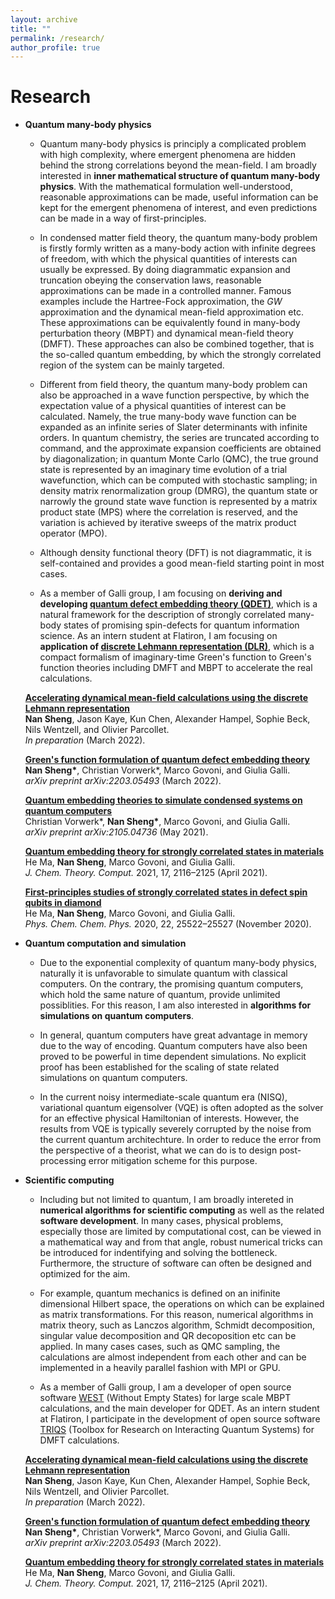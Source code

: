 ```yaml
---
layout: archive
title: ""
permalink: /research/
author_profile: true
---
```


<!-- {% include base_path %}

[<span style="color:navy">[Download CV]</span>](http://sekwonlee.github.io/files/cv.pdf) -->

<!-- <h2> Research interest </h2>  -->
# Research
<!-- I am broadly interested in developing hybrid quantum-classical theories and methods, including the following three parts. -->

- **Quantum many-body physics** <br>
  - Quantum many-body physics is principly a complicated problem with high complexity, where emergent phenomena are hidden behind the strong correlations beyond the mean-field. I am broadly interested in **inner mathematical structure of quantum many-body physics**. With the mathematical formulation well-understood, reasonable approximations can be made, useful information can be kept for the emergent phenomena of interest, and even predictions can be made in a way of first-principles. <br>

  - In condensed matter field theory, the quantum many-body problem is firstly formly written as a many-body action with infinite degrees of freedom, with which the physical quantities of interests can usually be expressed. By doing diagrammatic expansion and truncation obeying the conservation laws, reasonable approximations can be made in a controlled manner. Famous examples include the Hartree-Fock approximation, the *GW* approximation and the dynamical mean-field approximation etc. These approximations can be equivalently found in many-body perturbation theory (MBPT) and dynamical mean-field theory (DMFT). These approaches can also be combined together, that is the so-called quantum embedding, by which the strongly correlated region of the system can be mainly targeted.

  - Different from field theory, the quantum many-body problem can also be approached in a wave function perspective, by which the expectation value of a physical quantities of interest can be calculated. Namely, the true many-body wave function can be expanded as an infinite series of Slater determinants with infinite orders. In quantum chemistry, the series are truncated according to command, and the approximate expansion coefficients are obtained by diagonalization; in quantum Monte Carlo (QMC), the true ground state is represented by an imaginary time evolution of a trial wavefunction, which can be computed with stochastic sampling; in density matrix renormalization group (DMRG), the quantum state or narrowly the ground state wave function is represented by a matrix product state (MPS) where the correlation is reserved, and the variation is achieved by iterative sweeps of the matrix product operator (MPO).

  - Although density functional theory (DFT) is not diagrammatic, it is self-contained and provides a good mean-field starting point in most cases.

  - As a member of Galli group, I am focusing on **deriving and developing [quantum defect embedding theory (QDET)](https://arxiv.org/abs/2203.05493)**, which is a natural framework for the description of strongly correlated many-body states of promising spin-defects for quantum information science. As an intern student at Flatiron, I am focusing on **application of [discrete Lehmann representation (DLR)](https://arxiv.org/abs/2107.13094)**, which is a compact formalism of imaginary-time Green's function to Green's function theories including DMFT and MBPT to accelerate the real calculations.

  [**Accelerating dynamical mean-field calculations using the discrete Lehmann representation**](/publications/)<br>
  **Nan Sheng**, Jason Kaye, Kun Chen, Alexander Hampel, Sophie Beck, Nils Wentzell, and Olivier Parcollet.<br>
  *In preparation* (March 2022).

  [**Green's function formulation of quantum defect embedding theory**](https://arxiv.org/abs/2203.05493)<br>
  **Nan Sheng\***, Christian Vorwerk\*, Marco Govoni, and Giulia Galli.<br>
  *arXiv preprint arXiv:2203.05493* (March 2022).

  [**Quantum embedding theories to simulate condensed systems on quantum computers**](https://arxiv.org/abs/2105.04736)<br>
  Christian Vorwerk\*, **Nan Sheng\***, Marco Govoni, and Giulia Galli.<br>
  *arXiv preprint arXiv:2105.04736* (May 2021).

  [**Quantum embedding theory for strongly correlated states in materials**](https://pubs.acs.org/doi/10.1021/acs.jctc.0c01258)<br>
  He Ma, **Nan Sheng**, Marco Govoni, and Giulia Galli.<br>
  *J. Chem. Theory. Comput.* 2021, 17, 2116–2125 (April 2021).

  [**First-principles studies of strongly correlated states in defect spin qubits in diamond**](https://pubs.rsc.org/en/content/articlelanding/2020/cp/d0cp04585c)<br>
  He Ma, **Nan Sheng**, Marco Govoni, and Giulia Galli.<br>
  *Phys. Chem. Chem. Phys.* 2020, 22, 25522–25527 (November 2020).


  <!-- * **Areas:** <br>
    Condensed Matter field theory <br>
    Diagrammatic expansion <br>
    Quantum embedding theory (QET) <br>
    Dynamical mean-field theory (DMFT) <br>
    Many-body perturbation theory (MBPT) <br>
    Density functional theory (DFT) <br>
    Matrix product states (MPS) and density-matrix renormalization group (DMRG) <br>
    Post-Hartree-Fock (post-HF)
  * **Focus:** <br>
    Quantum defect embedding theory (QDET) for strongly-correlated states in materials<br>
    Discrete Lehnmann representation (DLR) for DMFT and MBPT <br>
    First-principles studies and predictions of spin qubits using QDET -->
    
- **Quantum computation and simulation** <br>
  - Due to the exponential complexity of quantum many-body physics, naturally it is unfavorable to simulate quantum with classical computers. On the contrary, the promising quantum computers, which hold the same nature of quantum, provide unlimited possiblities. For this reason, I am also interested in **algorithms for simulations on quantum computers**. <br>

  - In general, quantum computers have great advantage in memory due to the way of encoding. Quantum computers have also been proved to be powerful in time dependent simulations. No explicit proof has been established for the scaling of state related simulations on quantum computers.

  - In the current noisy intermediate-scale quantum era (NISQ), variational quantum eigensolver (VQE) is often adopted as the solver for an effective physical Hamiltonian of interests. However, the results from VQE is typically severely corrupted by the noise from the current quantum architechture. In order to reduce the error from the perspective of a theorist, what we can do is to design post-processing error mitigation scheme for this purpose.

  <!-- * **Areas:** <br>
    Variational quantum eigensolver (VQE) <br>
    Quantum phase estimation (QPE) <br>
  * **Focus:** <br>
    Error mitigation scheme for quantum algorithms <br>
    Quantum algorithms as solvers for downfolded Hamiltonians -->
    
- **Scientific computing** <br>
  - Including but not limited to quantum, I am broadly intereted in **numerical algorithms for scientific computing** as well as the related **software development**. In many cases, physical problems, especially those are limited by computational cost, can be viewed in a mathematical way and from that angle, robust numerical tricks can be introduced for indentifying and solving the bottleneck. Furthermore, the structure of software can often be designed and optimized for the aim. <br>

  - For example, quantum mechanics is defined on an inifinite dimensional Hilbert space, the operations on which can be explained as matrix transformations. For this reason, numerical algorithms in matrix theory, such as Lanczos algorithm, Schmidt decomposition, singular value decomposition and QR decoposition etc can be applied. In many cases cases, such as QMC sampling, the calculations are almost independent from each other and can be implemented in a heavily parallel fashion with MPI or GPU.

  - As a member of Galli group, I am a developer of open source software [WEST](http://www.west-code.org) (Without Empty States) for large scale MBPT calculations, and the main developer for QDET. As an intern student at Flatiron, I participate in the development of open source software [TRIQS](https://triqs.github.io/triqs/latest) (Toolbox for Research on Interacting Quantum Systems) for DMFT calculations.

  <!-- * **Areas:** <br>
    Numerical computing <br>
    Parallel computing
  * **Focus:** <br>
    Development of open source software [WEST](http://www.west-code.org) (Without Empty States) for MBPT calculations <br>
    Development of open source software [TRIQS](https://triqs.github.io/triqs/latest) (Toolbox for Research on Interacting Quantum Systems) for DMFT calculations -->

  [**Accelerating dynamical mean-field calculations using the discrete Lehmann representation**](/publications/)<br>
  **Nan Sheng**, Jason Kaye, Kun Chen, Alexander Hampel, Sophie Beck, Nils Wentzell, and Olivier Parcollet.<br>
  *In preparation* (March 2022).

  [**Green's function formulation of quantum defect embedding theory**](https://arxiv.org/abs/2203.05493)<br>
  **Nan Sheng\***, Christian Vorwerk\*, Marco Govoni, and Giulia Galli.<br>
  *arXiv preprint arXiv:2203.05493* (March 2022).

  [**Quantum embedding theory for strongly correlated states in materials**](https://pubs.acs.org/doi/10.1021/acs.jctc.0c01258)<br>
  He Ma, **Nan Sheng**, Marco Govoni, and Giulia Galli.<br>
  *J. Chem. Theory. Comput.* 2021, 17, 2116–2125 (April 2021).
